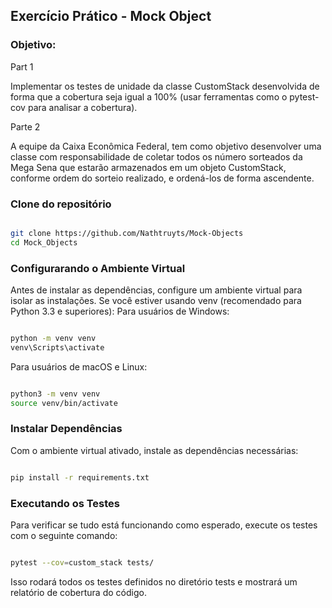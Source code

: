## Exercício Prático - Mock Object


### Objetivo:

Part 1

Implementar os testes de unidade da classe CustomStack desenvolvida de forma que a cobertura seja igual a 100% (usar ferramentas como o pytest-cov para analisar a cobertura).

Parte 2

A equipe da Caixa Econômica Federal, tem como objetivo desenvolver uma classe com responsabilidade de coletar todos os número sorteados da Mega Sena que estarão armazenados em um objeto CustomStack, conforme ordem do sorteio realizado, e ordená-los de forma ascendente.


### Clone do repositório 

```bash

git clone https://github.com/Nathtruyts/Mock-Objects
cd Mock_Objects
```

### Configurarando o Ambiente Virtual

Antes de instalar as dependências, configure um ambiente virtual para isolar as instalações. Se você estiver usando venv (recomendado para Python 3.3 e superiores):
Para usuários de Windows:

```bash

python -m venv venv
venv\Scripts\activate
```
Para usuários de macOS e Linux:

```bash

python3 -m venv venv
source venv/bin/activate
```
### Instalar Dependências

Com o ambiente virtual ativado, instale as dependências necessárias:

```bash

pip install -r requirements.txt
```

### Executando os Testes

Para verificar se tudo está funcionando como esperado, execute os testes com o seguinte comando:

```bash

pytest --cov=custom_stack tests/
```

Isso rodará todos os testes definidos no diretório tests e mostrará um relatório de cobertura do código.
